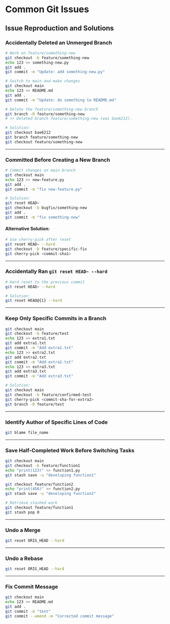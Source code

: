 
# Common Git Issues

## Issue Reproduction and Solutions

### Accidentally Deleted an Unmerged Branch

```bash
# Work on feature/something-new
git checkout -b feature/something-new
echo 123 >> something-new.py
git add .
git commit -m "Update: add something-new.py"

# Switch to main and make changes
git checkout main
echo 123 >> README.md
git add .
git commit -m "Update: do something to README.md"

# Delete the feature/something-new branch
git branch -D feature/something-new
# >> Deleted branch feature/something-new (was bae6212).

# Solution:
git checkout bae6212
git branch feature/something-new
git checkout feature/something-new
```

---

### Committed Before Creating a New Branch

```bash
# Commit changes on main branch
git checkout main
echo 123 >> new-feature.py
git add .
git commit -m "fix new-feature.py"

# Solution:
git reset HEAD~
git checkout -b bugfix/something-new
git add .
git commit -m "fix something-new"
```

#### Alternative Solution:
```bash
# Use cherry-pick after reset
git reset HEAD~ --hard
git checkout -b feature/specific-fix
git cherry-pick <commit-sha1>
```

---

### Accidentally Ran `git reset HEAD~ --hard`

```bash
# Hard reset to the previous commit
git reset HEAD~ --hard

# Solution:
git reset HEAD@{1} --hard
```

---

### Keep Only Specific Commits in a Branch

```bash
git checkout main
git checkout -b feature/test
echo 123 >> extra1.txt
git add extra1.txt
git commit -m "Add extra1.txt"
echo 123 >> extra2.txt
git add extra2.txt
git commit -m "Add extra2.txt"
echo 123 >> extra3.txt
git add extra3.txt
git commit -m "Add extra3.txt"

# Solution:
git checkout main
git checkout -b feature/confirmed-test
git cherry-pick <commit-sha-for-extra2>
git branch -D feature/test
```

---

### Identify Author of Specific Lines of Code

```bash
git blame file_name
```

---

### Save Half-Completed Work Before Switching Tasks

```bash
git checkout main
git checkout -b feature/function1
echo "print(123)" >> function1.py
git stash save -u "developing function1"

git checkout feature/function2
echo "print(456)" >> function2.py
git stash save -u "developing function2"

# Retrieve stashed work
git checkout feature/function1
git stash pop 0
```

---

### Undo a Merge

```bash
git reset ORIG_HEAD --hard
```

---

### Undo a Rebase

```bash
git reset ORIG_HEAD --hard
```

---

### Fix Commit Message

```bash
git checkout main
echo 123 >> README.md
git add .
git commit -m "test"
git commit --amend -m "Corrected commit message"
```
